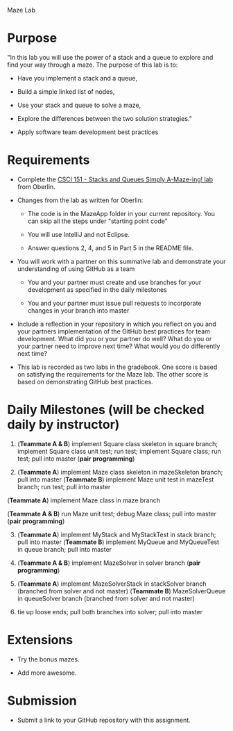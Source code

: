 Maze Lab

# Purpose

"In this lab you will use the power of a stack and a queue to explore and find your way through a maze. The purpose of this lab is to:

* Have you implement a stack and a queue,

* Build a simple linked list of nodes,

* Use your stack and queue to solve a maze,

* Explore the differences between the two solution strategies."

* Apply software team development best practices

# Requirements

* Complete the [CSCI 151 - Stacks and Queues Simply A-Maze-ing! lab](https://www.cs.oberlin.edu/~rhoyle/16s-cs151/lab03/index.html) from Oberlin.

* Changes from the lab as written for Oberlin:

    * The code is in the MazeApp folder in your current repository. You can skip all the steps under "starting point code"

    * You will use IntelliJ and not Eclipse.

    * Answer questions 2, 4, and 5 in Part 5 in the README file.

* You will work with a partner on this summative lab and demonstrate your understanding of using GitHub as a team

    * You and your partner must create and use branches for your development as specified in the daily milestones

    * You and your partner must issue pull requests to incorporate changes in your branch into master

* Include a reflection in your repository in which you reflect on you and your partners implementation of the GitHub best practices for team development. What did you or your partner do well? What do you or your partner need to improve next time? What would you do differently next time?

* This lab is recorded as two labs in the gradebook. One score is based on satisfying the requirements for the Maze lab. The other score is based on demonstrating GitHub best practices.

# Daily Milestones (will be checked daily by instructor)

1. (**Teammate A & B**) implement Square class skeleton in square branch; implement Square class unit test; run test; implement Square class; run test; pull into master (**pair programming**)

2. (**Teammate A**) implement Maze class skeleton in mazeSkeleton branch; pull into master
(**Teammate B**) implement Maze unit test in mazeTest branch; run test; pull into master

(**Teammate A**) implement Maze class in maze branch

(**Teammate A & B**) run Maze unit test; debug Maze class; pull into master (**pair programming**)

3. (**Teammate A**) implement MyStack and MyStackTest in stack branch; pull into master
(**Teammate B**) implement MyQueue and MyQueueTest in queue branch; pull into master

4. (**Teammate A & B**) implement MazeSolver in solver branch (**pair programming**)

5. (**Teammate A**) implement MazeSolverStack in stackSolver branch (branched from solver and not master)
(**Teammate B**) MazeSolverQueue in queueSolver branch (branched from solver and not master)

6. tie up loose ends; pull both branches into solver; pull into master

# Extensions

* Try the bonus mazes.

* Add more awesome.

# Submission

* Submit a link to your GitHub repository with this assignment.

